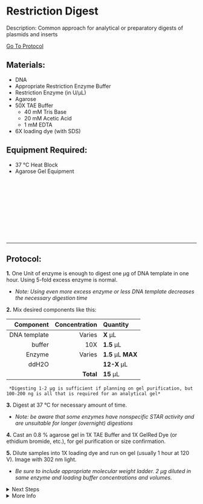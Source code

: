 Restriction Digest
================================================================================
Description: Common approach for analytical or preparatory digests of plasmids and inserts

[Go To Protocol](#protocol)

Materials:
--------------------------------------------------------------------------------
  * DNA
  * Appropriate Restriction Enzyme Buffer
  * Restriction Enzyme (in U/µL)
  * Agarose
  * 50X TAE Buffer
    * 40 mM Tris Base
    * 20 mM Acetic Acid
    * 1 mM EDTA
  * 6X loading dye (with SDS)

Equipment Required:
--------------------------------------------------------------------------------
  * 37 °C Heat Block
  * Agarose Gel Equipment
  
<br/>

<br/>

<br/>

<br/>

<br/>

<br/>

<br/>

<br/>

<br/>

<!-- Use <br/> to fill in first page -->
___
Protocol:
--------------------------------------------------------------------------------
**1.** One Unit of enzyme is enough to digest one µg of DNA template in one hour. Using 5-fold excess enzyme is normal.

  * *Note: Using even more excess enzyme or less DNA template decreases the necessary digestion time* 

**2.** Mix desired components like this:

  | Component | Concentration | Quantity | 
  | ---------: | ---------: | :---------- |
  | DNA template | Varies | **X**  µL | 
  | buffer | 10X | **1.5**  µL |
  | Enzyme |Varies| **1.5**  µL **MAX** |
  | ddH2O || **12-X**  µL |
  || **Total** | **15** µL |
  
  <!-- : in the pipes specify justification -->
  <!-- **X** bolds the inside -->
 
     *Digesting 1-2 µg is sufficient if planning on gel purification, but 100-200 ng is all that is required for an analytical gel*
 
 **3.** Digest at 37 °C for necessary amount of time.
   * *Note: be aware that some enzymes have nonspecific STAR activity and are unsuitable for longer (overnight) digestions*
 
 **4.** Cast an 0.8 % agarose gel in 1X TAE Buffer and 1X GelRed Dye (or ethidium bromide, etc.), for gel purification or size confirmation. 
 
 **5.** Dilute samples into 1X loading dye and run on gel (usually 1 hour at 120 V). Image with 302 nm light.
   * *Be sure to include appropriate molecular weight ladder. 2 µg diluted in same enzyme and loading buffer concentrations and volumes.*  

<!-- The text below creates dropdown lists for links to next steps or hyperlinks -->

<details>
  <summary>Next Steps</summary>
  
</p> <a href="https://www.neb.com/protocols/2015/11/23/monarch-dna-gel-extraction-kit-protocol-t1020">
NEB Monarch Gel Extraction Kit</a>

</details>

<details>
  <summary>More Info</summary>
  
  <a href="https://www.neb.com/protocols/2012/12/07/optimizing-restriction-endonuclease-reactions#:~:text=Reaction%20Volume%20%20%20%20%20%20,%201%20%C2%B5g%20%20%205%20%C2%B5l%20">
Optimizing Endonuclease Reactions</a>  

</details>
